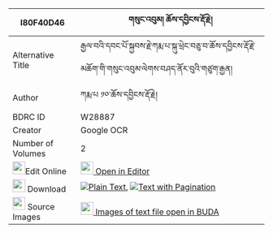 |I80F40D46|གསུང་འབུམ། ཆོས་དབྱིངས་རྡོ་རྗེ། 
| --- | --- 
|Alternative Title |རྒྱལ་བའི་དབང་པོ་སྐྱབས་རྗེ་ཀརྨ་པ་སྐུ་ཕྲེང་བཅུ་བ་ཆོས་དབྱིངས་རྡོ་རྗེ་མཆོག་གི་གསུང་འབུམ་ལེགས་བཤད་ནོར་བུའི་གཙུག་རྒྱན།
|Author| ཀརྨ་པ ༡༠་ཆོས་དབྱིངས་རྡོ་རྗེ།
|BDRC ID | W28887
|Creator | Google OCR
|Number of Volumes| 2
|<img width="25" src="https://img.icons8.com/color/25/000000/edit-property.png">Edit Online| [<img width="25" src="https://avatars.githubusercontent.com/u/45091458?s=200&v=4"> Open in Editor](http://editor.openpecha.org/I80F40D46)
|<img width="25" src="https://img.icons8.com/fluent/48/000000/download-2.png"/>  Download | [![](https://img.icons8.com/color/20/000000/txt.png)Plain Text](https://github.com/Openpecha/I80F40D46/releases/download/v1/sungbum_choying_dorje_plain_I80F40D46.zip), [![](https://img.icons8.com/color/20/000000/txt.png)Text with Pagination](https://github.com/Openpecha/I80F40D46/releases/download/v1/sungbum_choying_dorje_pages_I80F40D46.zip)
|<img width="25" src="https://img.icons8.com/plasticine/100/000000/pictures-folder.png"/>  Source Images | [<img width="25" src="https://library.bdrc.io/icons/BUDA-small.svg"> Images of text file open in BUDA](https://library.bdrc.io/show/bdr:W28887)